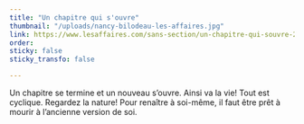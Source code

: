 ```yaml
---
title: "Un chapitre qui s'ouvre"
thumbnail: "/uploads/nancy-bilodeau-les-affaires.jpg"
link: https://www.lesaffaires.com/sans-section/un-chapitre-qui-souvre-2/
order: 
sticky: false
sticky_transfo: false

---
```

Un chapitre se termine et un nouveau s’ouvre. Ainsi va la vie! Tout est cyclique. Regardez la nature! Pour renaître à soi-même, il faut être prêt à mourir à l’ancienne version de soi.